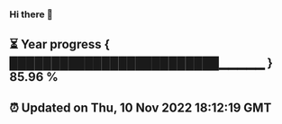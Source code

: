 ### Hi there 👋
⏳ Year progress { █████████████████████████▁▁▁▁▁ } 85.96 %
---
⏰ Updated on Thu, 10 Nov 2022 18:12:19 GMT
---
